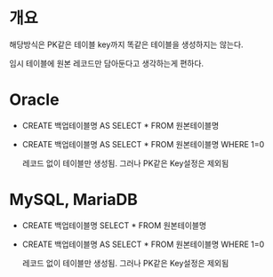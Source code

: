 # 개요

해당방식은 PK같은 테이블 key까지 똑같은 테이블을 생성하지는 않는다.

임시 테이블에 원본 레코드만 담아둔다고 생각하는게 편하다.

# Oracle

- CREATE 백업테이블명 AS SELECT * FROM 원본테이블명
- CREATE 백업테이블명 AS SELECT * FROM 원본테이블명 WHERE 1=0

  레코드 없이 테이블만 생성됨. 그러나 PK같은 Key설정은 제외됨

# MySQL, MariaDB

- CREATE 백업테이블명 SELECT * FROM 원본테이블명
- CREATE 백업테이블명 AS SELECT * FROM 원본테이블명 WHERE 1=0

  레코드 없이 테이블만 생성됨. 그러나 PK같은 Key설정은 제외됨